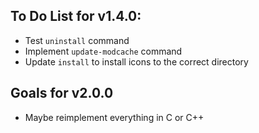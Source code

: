 ## To Do List for v1.4.0:
- Test `uninstall` command
- Implement `update-modcache` command
- Update `install` to install icons to the correct directory

## Goals for v2.0.0
- Maybe reimplement everything in C or C++
